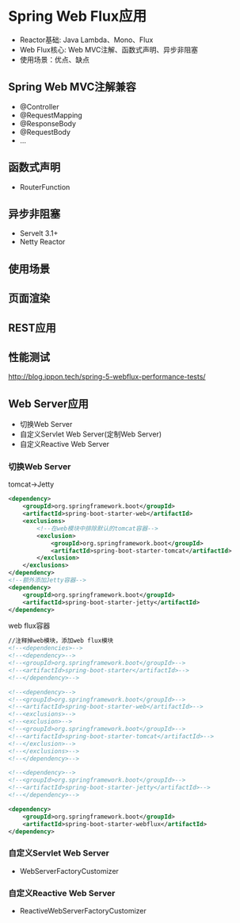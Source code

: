 # Spring Web Flux应用

* Reactor基础: Java Lambda、Mono、Flux
* Web Flux核心: Web MVC注解、函数式声明、异步非阻塞
* 使用场景：优点、缺点

## Spring Web MVC注解兼容

* @Controller
* @RequestMapping
* @ResponseBody
* @RequestBody
* ...

## 函数式声明

* RouterFunction

## 异步非阻塞

* Servelt 3.1+
* Netty Reactor

## 使用场景



## 页面渲染

##  REST应用

## 性能测试

http://blog.ippon.tech/spring-5-webflux-performance-tests/



## Web Server应用

* 切换Web Server
* 自定义Servlet Web Server(定制Web Server)
* 自定义Reactive Web Server

### 切换Web Server

tomcat->Jetty

```xml
<dependency>
    <groupId>org.springframework.boot</groupId>
    <artifactId>spring-boot-starter-web</artifactId>
    <exclusions>
        <!--在web模块中排除默认的tomcat容器-->
        <exclusion>
            <groupId>org.springframework.boot</groupId>
            <artifactId>spring-boot-starter-tomcat</artifactId>
        </exclusion>
    </exclusions>
</dependency>
<!--额外添加Jetty容器-->
<dependency>
    <groupId>org.springframework.boot</groupId>
    <artifactId>spring-boot-starter-jetty</artifactId>
</dependency>
```



web flux容器

```xml
//注释掉web模块，添加web flux模块
<!--<dependencies>-->
<!--<dependency>-->
<!--<groupId>org.springframework.boot</groupId>-->
<!--<artifactId>spring-boot-starter</artifactId>-->
<!--</dependency>-->

<!--<dependency>-->
<!--<groupId>org.springframework.boot</groupId>-->
<!--<artifactId>spring-boot-starter-web</artifactId>-->
<!--<exclusions>-->
<!--<exclusion>-->
<!--<groupId>org.springframework.boot</groupId>-->
<!--<artifactId>spring-boot-starter-tomcat</artifactId>-->
<!--</exclusion>-->
<!--</exclusions>-->
<!--</dependency>-->

<!--<dependency>-->
<!--<groupId>org.springframework.boot</groupId>-->
<!--<artifactId>spring-boot-starter-jetty</artifactId>-->
<!--</dependency>-->

<dependency>
    <groupId>org.springframework.boot</groupId>
    <artifactId>spring-boot-starter-webflux</artifactId>
</dependency>
```

### 自定义Servlet Web Server

* WebServerFactoryCustomizer

### 自定义Reactive Web Server

* ReactiveWebServerFactoryCustomizer



